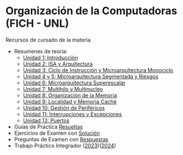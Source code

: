 # Organización de la Computadoras (FICH - UNL)

Recursos de cursado de la materia

- Resumenes de teoría:
  - [Unidad 1: Introducción](https://github.com/Lucasa98/Org-Computadoras/blob/main/Teoria/Unidad%201%20-%20Conceptos.pdf)
  - [Unidad 2: ISA y Arquitectura](https://github.com/Lucasa98/Org-Computadoras/blob/main/Teoria/Unidad%202%20-%20Niveles%20de%20Abstracci%C3%B3n%2C%20ISA%20y%20Arquitectura.pdf)
  - [Unidad 3: Ciclo de Instrucción y Microarquitectura Monociclo](https://github.com/Lucasa98/Org-Computadoras/blob/main/Teoria/Unidad%203%20-%20Ciclo%20de%20Instrucci%C3%B3n%20e%20Implementaci%C3%B3n%20Monociclo.pdf)
  - [Unidad 4 y 5: Microarquitectura Segmentada y Riesgos](https://github.com/Lucasa98/Org-Computadoras/blob/main/Teoria/Unidad%204%20y%205%20-%20Microarquitectura%20Segmentada%20y%20Riesgos.pdf)
  - [Unidad 6: Microarquitectura Superescalar](https://github.com/Lucasa98/Org-Computadoras/blob/main/Teoria/Unidad%206%20-%20Microarquitectura%20Superescalar.pdf)
  - [Unidad 7: Multihilo y Multinucleo](https://github.com/Lucasa98/Org-Computadoras/blob/main/Teoria/Unidad%207%20-%20Arquitectura%20Multihilo%20y%20Multinucleo.pdf)
  - [Unidad 8: Organización de la Memoria](https://github.com/Lucasa98/Org-Computadoras/blob/main/Teoria/Unidad%208%20-%20Organizaci%C3%B3n%20de%20la%20Memoria.pdf)
  - [Unidad 9: Localidad y Memoria Caché](https://github.com/Lucasa98/Org-Computadoras/blob/main/Teoria/Unidad%209%20-%20Localidad%20y%20Memoria%20Cache.pdf)
  - [Unidad 10: Gestión de Periféricos](https://github.com/Lucasa98/Org-Computadoras/blob/main/Teoria/Unidad%2010%20-%20Gesti%C3%B3n%20de%20Perif%C3%A9ricos.pdf)
  - [Unidad 11: Interrupciones y Excepciones](https://github.com/Lucasa98/Org-Computadoras/blob/main/Teoria/Unidad%2011%20-%20Interrupciones%20y%20Excepciones.pdf)
  - [Unidad 13: Puertos](https://github.com/Lucasa98/Org-Computadoras/blob/main/Teoria/Unidad%2013%20-%20Puertos.pdf)
- Guías de Práctica [Resueltas](https://github.com/Lucasa98/Org-Computadoras/tree/main/Practica)
- Ejercicios de Examen con [Solución](https://github.com/Lucasa98/Org-Computadoras/blob/main/Examenes/Soluciones/Practica%20de%20Examen.pdf)
- Preguntas de Examen con [Respuestas](https://github.com/Lucasa98/Org-Computadoras/blob/main/Examenes/Soluciones/Preguntas%20de%20Examen.pdf)
- Trabajo Práctico Integrador ([2023](https://github.com/Lucasa98/Org-Computadoras/tree/main/TPI%20(2023)))([2024](https://github.com/hPixal/simple-risc-v))
